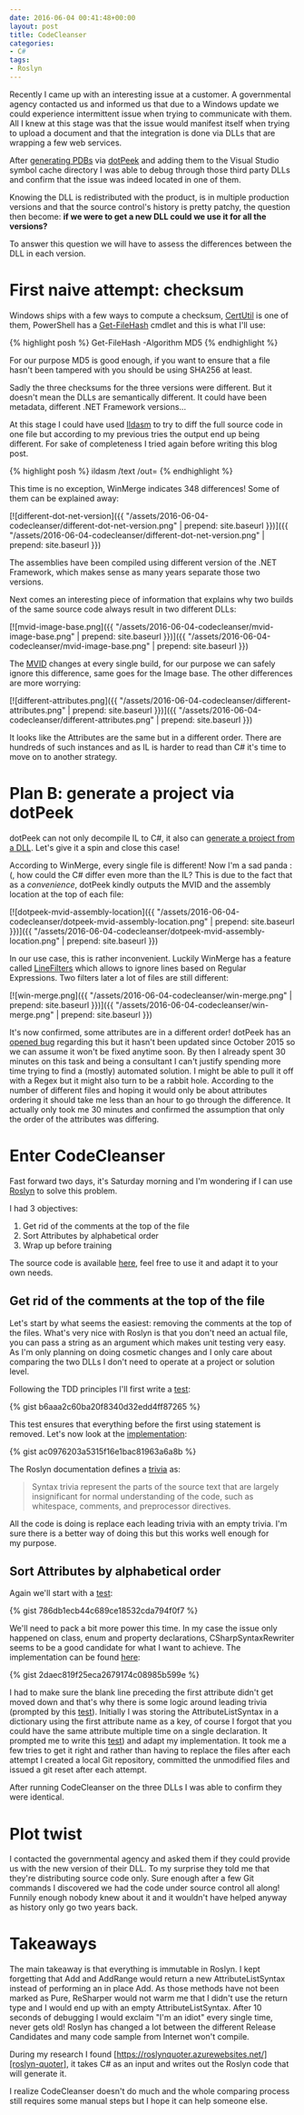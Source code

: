 ```yaml
---
date: 2016-06-04 00:41:48+00:00
layout: post
title: CodeCleanser
categories:
- C#
tags:
- Roslyn
---
```


Recently I came up with an interesting issue at a customer. A governmental agency contacted us and informed us that due to a Windows update we could experience intermittent issue when trying to communicate with them. All I knew at this stage was that the issue would manifest itself when trying to upload a document and that the integration is done via DLLs that are wrapping a few web services.

After [generating PDBs][generating-pdb] via [dotPeek][dotpeek] and adding them to the Visual Studio symbol cache directory I was able to debug through those third party DLLs and confirm that the issue was indeed located in one of them.

Knowing the DLL is redistributed with the product, is in multiple production versions and that the source control's history is pretty patchy, the question then become: **if we were to get a new DLL could we use it for all the versions?**

To answer this question we will have to assess the differences between the DLL in each version.<!--more-->

# First naive attempt: checksum

Windows ships with a few ways to compute a checksum, [CertUtil][cert-util] is one of them, PowerShell has a [Get-FileHash][get-file-hash] cmdlet and this is what I'll use:

{% highlight posh %}
Get-FileHash <filepath> -Algorithm MD5
{% endhighlight %}

For our purpose MD5 is good enough, if you want to ensure that a file hasn't been tampered with you should be using SHA256 at least.

Sadly the three checksums for the three versions were different. But it doesn't mean the DLLs are semantically different. It could have been metadata, different .NET Framework versions...

At this stage I could have used [Ildasm][ildasm] to try to diff the full source code in one file but according to my previous tries the output end up being different. For sake of completeness I tried again before writing this blog post.

{% highlight posh %}
ildasm <dll-filepath> /text /out=<output-filepath>
{% endhighlight %}

This time is no exception, WinMerge indicates 348 differences! Some of them can be explained away:

[![different-dot-net-version]({{ "/assets/2016-06-04-codecleanser/different-dot-net-version.png" | prepend: site.baseurl }})]({{ "/assets/2016-06-04-codecleanser/different-dot-net-version.png" | prepend: site.baseurl }})

The assemblies have been compiled using different version of the .NET Framework, which makes sense as many years separate those two versions.

Next comes an interesting piece of information that explains why two builds of the same source code always result in two different DLLs:

[![mvid-image-base.png]({{ "/assets/2016-06-04-codecleanser/mvid-image-base.png" | prepend: site.baseurl }})]({{ "/assets/2016-06-04-codecleanser/mvid-image-base.png" | prepend: site.baseurl }})

The [MVID][mvid] changes at every single build, for our purpose we can safely ignore this difference, same goes for the Image base. The other differences are more worrying:

[![different-attributes.png]({{ "/assets/2016-06-04-codecleanser/different-attributes.png" | prepend: site.baseurl }})]({{ "/assets/2016-06-04-codecleanser/different-attributes.png" | prepend: site.baseurl }})

It looks like the Attributes are the same but in a different order. There are hundreds of such instances and as IL is harder to read than C# it's time to move on to another strategy.

# Plan B: generate a project via dotPeek

dotPeek can not only decompile IL to C#, it also can [generate a project from a DLL][dotpeek-generate-project]. Let's give it a spin and close this case!

According to WinMerge, every single file is different! Now I'm a sad panda :(, how could the C# differ even more than the IL? This is due to the fact that as a _convenience_, dotPeek kindly outputs the MVID and the assembly location at the top of each file:

[![dotpeek-mvid-assembly-location]({{ "/assets/2016-06-04-codecleanser/dotpeek-mvid-assembly-location.png" | prepend: site.baseurl }})]({{ "/assets/2016-06-04-codecleanser/dotpeek-mvid-assembly-location.png" | prepend: site.baseurl }})

In our use case, this is rather inconvenient. Luckily WinMerge has a feature called [LineFilters](http://stackoverflow.com/a/22178182/57369) which allows to ignore lines based on Regular Expressions. Two filters later a lot of files are still different:

[![win-merge.png]({{ "/assets/2016-06-04-codecleanser/win-merge.png" | prepend: site.baseurl }})]({{ "/assets/2016-06-04-codecleanser/win-merge.png" | prepend: site.baseurl }})

It's now confirmed, some attributes are in a different order! dotPeek has an [opened bug][dotpeek-bug] regarding this but it hasn't been updated since October 2015 so we can assume it won't be fixed anytime soon. By then I already spent 30 minutes on this task and being a consultant I can't justify spending more time trying to find a (mostly) automated solution. I might be able to pull it off with a Regex but it might also turn to be a rabbit hole. According to the number of different files and hoping it would only be about attributes ordering it should take me less than an hour to go through the difference. It actually only took me 30 minutes and confirmed the assumption that only the order of the attributes was differing.

# Enter CodeCleanser

Fast forward two days, it's Saturday morning and I'm wondering if I can use [Roslyn][roslyn] to solve this problem.

I had 3 objectives:

1. Get rid of the comments at the top of the file
1. Sort Attributes by alphabetical order
1. Wrap up before training

The source code is available [here][code-cleanser], feel free to use it and adapt it to your own needs.

## Get rid of the comments at the top of the file

Let's start by what seems the easiest: removing the comments at the top of the files. What's very nice with Roslyn is that you don't need an actual file, you can pass a string as an argument which makes unit testing very easy. As I'm only planning on doing cosmetic changes and I only care about comparing the two DLLs I don't need to operate at a project or solution level.

Following the TDD principles I'll first write a [test][remove-header-comment-test]:

{% gist b6aaa2c60ba20f8340d32edd4ff87265 %}

This test ensures that everything before the first using statement is removed. Let's now look at the [implementation][remove-header-comment-implementation]:

{% gist ac0976203a5315f16e1bac81963a6a8b %}

The Roslyn documentation defines a [trivia][trivia-definition] as:

> Syntax trivia represent the parts of the source text that are largely insignificant for normal understanding of the code, such as whitespace, comments, and preprocessor directives.

All the code is doing is replace each leading trivia with an empty trivia. I'm sure there is a better way of doing this but this works well enough for my purpose.

## Sort Attributes by alphabetical order

Again we'll start with a [test][sort-attributes-test]:

{% gist 786db1ecb44c689ce18532cda794f0f7 %}

We'll need to pack a bit more power this time. In my case the issue only happened on class, enum and property declarations, CSharpSyntaxRewriter seems to be a good candidate for what I want to achieve. The implementation can be found [here][sort-attributes-implementation]:

{% gist 2daec819f25eca2679174c08985b599e %}

I had to make sure the blank line preceding the first attribute didn't get moved down and that's why there is some logic around leading trivia (prompted by this [test][blank-line-attribute]). Initially I was storing the AttributeListSyntax in a dictionary using the first attribute name as a key, of course I forgot that you could have the same attribute multiple time on a single declaration. It prompted me to write this [test][multiple-attributes]) and adapt my implementation. It took me a few tries to get it right and rather than having to replace the files after each attempt I created a local Git repository, committed the unmodified files and issued a git reset after each attempt.

After running CodeCleanser on the three DLLs I was able to confirm they were identical.

# Plot twist

I contacted the governmental agency and asked them if they could provide us with the new version of their DLL. To my surprise they told me that they're distributing source code only. Sure enough after a few Git commands I discovered we had the code under source control all along! Funnily enough nobody knew about it and it wouldn't have helped anyway as history only go two years back.

# Takeaways

The main takeaway is that everything is immutable in Roslyn. I kept forgetting that Add and AddRange would return a new AttributeListSyntax instead of performing an in place Add. As those methods have not been marked as Pure, ReSharper would not warm me that I didn't use the return type and I would end up with an empty AttributeListSyntax. After 10 seconds of debugging I would exclaim "I'm an idiot" every single time, never gets old! Roslyn has changed a lot between the different Release Candidates and many code sample from Internet won't compile.

During my research I found [https://roslynquoter.azurewebsites.net/][roslyn-quoter], it takes C# as an input and writes out the Roslyn code that will generate it.

I realize CodeCleanser doesn't do much and the whole comparing process still requires some manual steps but I hope it can help someone else.

[generating-pdb]: https://www.jetbrains.com/help/decompiler/2016.1/Generating_PDB_Files.html
[dotpeek]: https://www.jetbrains.com/decompiler/
[cert-util]: http://superuser.com/a/898377/128002
[get-file-hash]: https://technet.microsoft.com/en-us/library/dn520872.aspx
[ildasm]: https://msdn.microsoft.com/en-us/library/f7dy01k1(v=vs.110).aspx
[mvid]: https://msdn.microsoft.com/en-us/library/system.reflection.module.moduleversionid(v=vs.110).aspx
[dotpeek-generate-project]: https://www.jetbrains.com/help/decompiler/2016.1/Exporting_Assembly_to_Project.html
[dotpeek-bug]: https://youtrack.jetbrains.com/issue/DOTP-7063
[roslyn]: https://github.com/dotnet/roslyn
[code-cleanser]: https://github.com/gabrielweyer/CodeCleanser
[remove-header-comment-test]: https://github.com/gabrielweyer/CodeCleanser/blob/4b7b769bdf104461decc7db0f6ce46a890de4351/Tests/RemoveLeadingTriviaTests.cs#L8-L55
[remove-header-comment-implementation]: https://github.com/gabrielweyer/CodeCleanser/blob/4b7b769bdf104461decc7db0f6ce46a890de4351/Logic/CodeCleaner.cs#L39-L47
[trivia-definition]: https://github.com/dotnet/roslyn/wiki/Roslyn%20Overview#syntax-trivia
[sort-attributes-test]: https://github.com/gabrielweyer/CodeCleanser/blob/4b7b769bdf104461decc7db0f6ce46a890de4351/Tests/SortAttributesAlphabeticallyTests.cs#L8-L51
[sort-attributes-implementation]: https://github.com/gabrielweyer/CodeCleanser/blob/4b7b769bdf104461decc7db0f6ce46a890de4351/Logic/AttributesSorter.cs#L46-L66
[blank-line-attribute]: https://github.com/gabrielweyer/CodeCleanser/blob/4b7b769bdf104461decc7db0f6ce46a890de4351/Tests/SortAttributesAlphabeticallyTests.cs#L180-L219
[multiple-attributes]: https://github.com/gabrielweyer/CodeCleanser/blob/4b7b769bdf104461decc7db0f6ce46a890de4351/Tests/SortAttributesAlphabeticallyTests.cs#L53-L9
[roslyn-quoter]: https://roslynquoter.azurewebsites.net/
